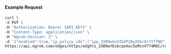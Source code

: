 <!-- Code generated for API Clients. DO NOT EDIT. -->

#### Example Request

```bash
curl \
-X PUT \
-H "Authorization: Bearer {API_KEY}" \
-H "Content-Type: application/json" \
-H "Ngrok-Version: 2" \
-d '{"enabled":true,"ip_policy_ids":["ipp_2XB9wUuYZbXP20yX5br8rftfTNO","ipp_2XB9wXcbnoPqlDf4PoAj05nwxZu"]}' \
https://api.ngrok.com/edges/https/edghts_2XB9wYEvbcqxHuc5eMcnV774MOC/routes/edghtsrt_2XB9waaCSOrNPQnrE0sskP4IO8z/ip_restriction
```
